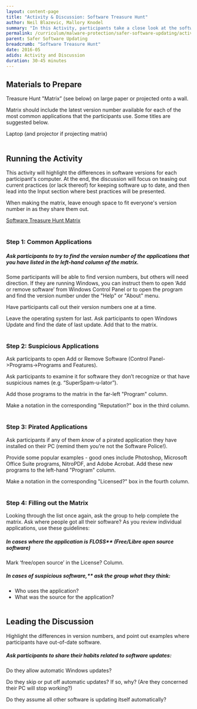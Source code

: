 ```yaml
---
layout: content-page
title: "Activity & Discussion: Software Treasure Hunt"
author: Neil Blazevic, Mallory Knodel
summary: "In this Activity, participants take a close look at the software on their computer and answer key questions regarding each application’s safety and status. This then leads into a Discussion about key habits for safer management of existing software, and for downloading new software."
permalink: /curriculum/malware-protection/safer-software-updating/activity-discussion/software-treasure-hunt/
parent: Safer Software Updating
breadcrumb: "Software Treasure Hunt"
date: 2016-05
adids: Activity and Discussion
duration: 30-45 minutes
---
```

## Materials to Prepare
Treasure Hunt "Matrix” (see below) on large paper or projected onto a wall.

Matrix should include the latest version number available for each of the most common applications that the participants use. Some titles are suggested below.

Laptop (and projector if projecting matrix)
<br><br>

## Running the Activity

This activity will highlight the differences in software versions for each participant's computer. At the end, the discussion will focus on teasing out current practices (or lack thereof) for keeping software up to date, and then lead into the Input section where best practices will be presented.

When making the matrix, leave enough space to fit everyone's version number in as they share them out.

<a href="/level-up/assets/images/software-treasure-hunt-matrix.PNG">Software Treasure Hunt Matrix</a>
<br><br>

### Step 1: Common Applications

##### Ask participants to try to find the version number of the applications that you have listed in the left-hand column of the matrix.

Some participants will be able to find version numbers, but others will need direction. If they are running Windows, you can instruct them to open ‘Add or remove software’ from Windows Control Panel or to open the program and find the version number under the "Help" or "About" menu.

Have participants call out their version numbers one at a time.

Leave the operating system for last. Ask participants to open Windows Update and find the date of last update. Add that to the matrix.
<br><br>

### Step 2: Suspicious Applications

Ask participants to open Add or Remove Software (Control Panel->Programs->Programs and Features).

Ask participants to examine it for software they don’t recognize or that have suspicious names (e.g. “SuperSpam-u-lator”).

Add those programs to the matrix in the far-left "Program" column.

Make a notation in the corresponding "Reputation?" box in the third column.
<br><br>

### Step 3: Pirated Applications

Ask participants if any of them *know* of a pirated application they have installed on their PC (remind them you’re not the Software Police!).

Provide some popular examples - good ones include Photoshop, Microsoft Office Suite programs, NitroPDF, and Adobe Acrobat. Add these new programs to the left-hand "Program" column.

Make a notation in the corresponding "Licensed?" box in the fourth column.
<br><br>

### Step 4: Filling out the Matrix

Looking through the list once again, ask the group to help complete the matrix. Ask where people got all their software? As you review individual applications, use these guidelines:

##### In cases where the application is FLOSS** (Free/Libre open source software)
Mark ‘free/open source’ in the License? Column.

##### In cases of suspicious software,** ask the group what they think:
- Who uses the application?
- What was the source for the application?
<br><br>

## Leading the Discussion

Highlight the differences in version numbers, and point out examples where participants have out-of-date software.

##### Ask participants to share their habits related to software updates:

Do they allow automatic Windows updates?

Do they skip or put off automatic updates? If so, why? (Are they concerned their PC will stop working?)

Do they assume all other software is updating itself automatically?
<br><br>

